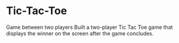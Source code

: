 # Tic-Tac-Toe
Game between two players
Built a two-player Tic Tac Toe game that displays the winner on the screen after the game concludes.
